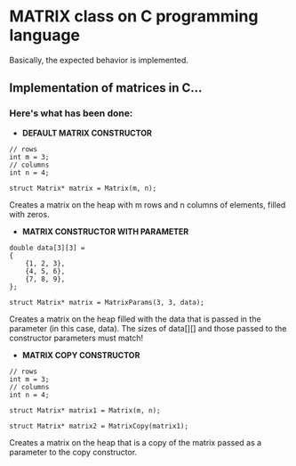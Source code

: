 # MATRIX class on C programming language

Basically, the expected behavior is implemented.

## Implementation of matrices in C...

### Here's what has been done:

- **DEFAULT MATRIX CONSTRUCTOR**

```
// rows
int m = 3;
// columns
int n = 4;

struct Matrix* matrix = Matrix(m, n);
```

Creates a matrix on the heap with m rows and n columns of elements, filled with zeros.

- **MATRIX CONSTRUCTOR WITH PARAMETER**

```
double data[3][3] = 
{
    {1, 2, 3},
    {4, 5, 6},
    {7, 8, 9},
};

struct Matrix* matrix = MatrixParams(3, 3, data);
```

Creates a matrix on the heap filled with the data that is passed in the parameter (in this case, data). The sizes of data[][] and those passed to the constructor parameters must match!

- **MATRIX COPY CONSTRUCTOR**

```
// rows
int m = 3;
// columns
int n = 4;

struct Matrix* matrix1 = Matrix(m, n);

struct Matrix* matrix2 = MatrixCopy(matrix1);
```

Creates a matrix on the heap that is a copy of the matrix passed as a parameter to the copy constructor.
